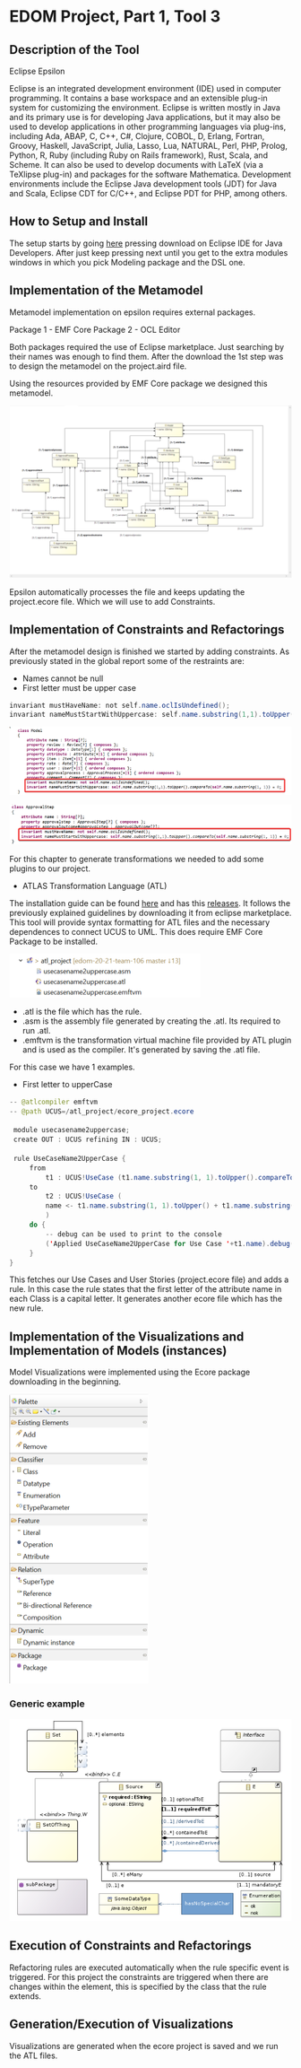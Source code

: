 # EDOM Project, Part 1, Tool 3

## Description of the Tool

Eclipse Epsilon

Eclipse is an integrated development environment (IDE) used in computer programming. It contains a base workspace and an extensible plug-in system for customizing the environment. Eclipse is written mostly in Java and its primary use is for developing Java applications, but it may also be used to develop applications in other programming languages via plug-ins, including Ada, ABAP, C, C++, C#, Clojure, COBOL, D, Erlang, Fortran, Groovy, Haskell, JavaScript, Julia, Lasso, Lua, NATURAL, Perl, PHP, Prolog, Python, R, Ruby (including Ruby on Rails framework), Rust, Scala, and Scheme. It can also be used to develop documents with LaTeX (via a TeXlipse plug-in) and packages for the software Mathematica. Development environments include the Eclipse Java development tools (JDT) for Java and Scala, Eclipse CDT for C/C++, and Eclipse PDT for PHP, among others.

## How to Setup and Install

The setup starts by going [here](https://www.eclipse.org/downloads/packages) pressing download on Eclipse IDE for Java Developers.
After just keep pressing next until you get to the extra modules windows in which you pick Modeling package and the DSL one.

## Implementation of the Metamodel

Metamodel implementation on epsilon requires external packages.

Package 1 - EMF Core
Package 2 - OCL Editor

Both packages required the use of Eclipse marketplace. Just searching by their names was enough to find them. After the download the 1st step was to design the metamodel on the project.aird file.

Using the resources provided by EMF Core package we designed this metamodel.

![MetaModel](../../diagrams/metamodel-epsilon.png)

Epsilon automatically processes the file and keeps updating the project.ecore file. Which we will use to add Constraints.

## Implementation of Constraints and Refactorings

After the metamodel design is finished we started by adding constraints.
As previously stated in the global report some of the restraints are:

- Names cannot be null
- First letter must be upper case

```java
invariant mustHaveName: not self.name.oclIsUndefined();
invariant nameMustStartWithUppercase: self.name.substring(1,1).toUpper().compareTo(self.name.substring(1, 1)) = 0;
```

![Constraints](../../diagrams/constraints-epsilon.png)

![Constraints2](../../diagrams/constraints2-epsilon.png)

For this chapter to generate transformations we needed to add some plugins to our project.

- ATLAS Transformation Language (ATL)

The installation guide can be found [here](https://www.eclipse.org/atl/) and has this [releases](http://download.eclipse.org/modeling/m2m/updates/releases/). It follows the previously explained guidelines by downloading it from eclipse marketplace.
This tool will provide syntax formatting for ATL files and the necessary dependences to connect UCUS to UML.
This does require EMF Core Package to be installed.

![ATL Structure](../../diagrams/transformation-epsilon.png)

- .atl is the file which has the rule.
- .asm is the assembly file generated by creating the .atl. Its required to run .atl.
- .emftvm is the transformation virtual machine file provided by ATL plugin and is used as the compiler. It's generated by saving the .atl file.

For this case we have 1 examples.

- First letter to upperCase

```java
-- @atlcompiler emftvm
-- @path UCUS=/atl_project/ecore_project.ecore

 module usecasename2uppercase;
 create OUT : UCUS refining IN : UCUS;

 rule UseCaseName2UpperCase {
     from
         t1 : UCUS!UseCase (t1.name.substring(1, 1).toUpper().compareTo(t1.name.substring(1, 1))<>0)
     to
         t2 : UCUS!UseCase (
         name <- t1.name.substring(1, 1).toUpper() + t1.name.substring(2, t1.name.size())
         )
     do {
         -- debug can be used to print to the console
         ('Applied UseCaseName2UpperCase for Use Case '+t1.name).debug();
     }
}
```

This fetches our Use Cases and User Stories (project.ecore file) and adds a rule. In this case the rule states that the first letter of the attribute name in each Class is a capital letter. It generates another ecore file which has the new rule.

## Implementation of the Visualizations and Implementation of Models (instances)

Model Visualizations were implemented using the Ecore package downloading in the beginning.

![Tools](../../diagrams/tools-epsilon.png)

### Generic example

![Tools2](../../diagrams/toolsExample-epsilon.png)

## Execution of Constraints and Refactorings

Refactoring rules are executed automatically when the rule specific event is triggered. For this project the constraints are triggered when there are changes within the element, this is specified by the class that the rule extends.

## Generation/Execution of Visualizations

Visualizations are generated when the ecore project is saved and we run the ATL files.
